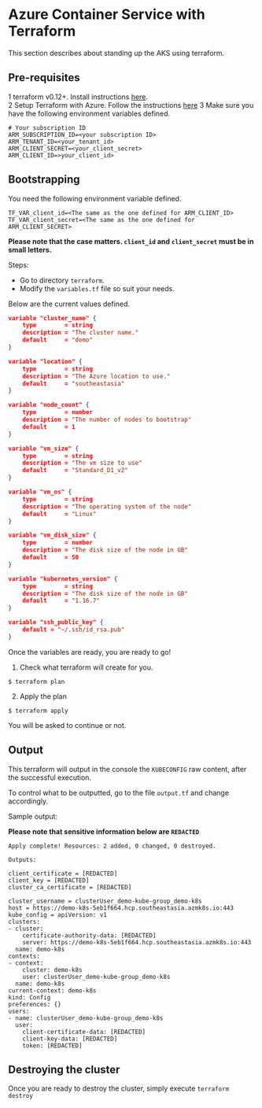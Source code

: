 # Azure Container Service with Terraform

This section describes about standing up the AKS using terraform.

## Pre-requisites

1 terraform v0.12+.  Install instructions [here](https://learn.hashicorp.com/terraform/getting-started/install.html).  
2 Setup Terraform with Azure.  Follow the instructions [here](https://docs.microsoft.com/en-us/azure/developer/terraform/install-configure)
3 Make sure you have the following environment variables defined.

```shell
# Your subscription ID
ARM_SUBSCRIPTION_ID=<your subscription ID>
ARM_TENANT_ID=<your_tenant_id>
ARM_CLIENT_SECRET=<your_client_secret>
ARM_CLIENT_ID=>your_client_id>
```

## Bootstrapping

You need the following environment variable defined.

```shell
TF_VAR_client_id=<The same as the one defined for ARM_CLIENT_ID>
TF_VAR_client_secret=<The same as the one defined for ARM_CLIENT_SECRET>
```

**Please note that the case matters.  `client_id` and `client_secret` must be in small letters.**

Steps:

* Go to directory `terraform`.
* Modify the `variables.tf` file so suit your needs.

Below are the current values defined.

```json
variable "cluster_name" {
    type        = string
    description = "The cluster name." 
    default     = "demo"
}

variable "location" {
    type        = string
    description = "The Azure location to use." 
    default     = "southeastasia"
}

variable "node_count" {
    type        = number
    description = "The number of nodes to bootstrap" 
    default     = 1
}

variable "vm_size" {
    type        = string
    description = "The vm size to use" 
    default     = "Standard_D1_v2"
}

variable "vm_os" {
    type        = string
    description = "The operating system of the node" 
    default     = "Linux"
}

variable "vm_disk_size" {
    type        = number
    description = "The disk size of the node in GB" 
    default     = 50
}

variable "kubernetes_version" {
    type        = string
    description = "The disk size of the node in GB" 
    default     = "1.16.7"
}

variable "ssh_public_key" {
    default = "~/.ssh/id_rsa.pub"
}
```

Once the variables are ready, you are ready to go!

1. Check what terraform will create for you.

```shell
$ terraform plan
```

2. Apply the plan
 
```shell
$ terraform apply
```

You will be asked to continue or not.

## Output

This terraform will output in the console the `KUBECONFIG` raw content, after the successful execution.

To control what to be outputted, go to the file `output.tf` and change accordingly.

Sample output:

**Please note that sensitive information below are `REDACTED`**

```shell
Apply complete! Resources: 2 added, 0 changed, 0 destroyed.

Outputs:

client_certificate = [REDACTED]
client_key = [REDACTED]
cluster_ca_certificate = [REDACTED]

cluster_username = clusterUser_demo-kube-group_demo-k8s
host = https://demo-k8s-5eb1f664.hcp.southeastasia.azmk8s.io:443
kube_config = apiVersion: v1
clusters:
- cluster:
    certificate-authority-data: [REDACTED]
    server: https://demo-k8s-5eb1f664.hcp.southeastasia.azmk8s.io:443
  name: demo-k8s
contexts:
- context:
    cluster: demo-k8s
    user: clusterUser_demo-kube-group_demo-k8s
  name: demo-k8s
current-context: demo-k8s
kind: Config
preferences: {}
users:
- name: clusterUser_demo-kube-group_demo-k8s
  user:
    client-certificate-data: [REDACTED]
    client-key-data: [REDACTED]
    token: [REDACTED]
```

## Destroying the cluster

Once you are ready to destroy the cluster, simply execute `terraform destroy`

